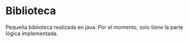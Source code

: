 # Biblioteca
Pequeña biblioteca realizada en java. Por el momento, solo tiene la parte lógica implementada. 
